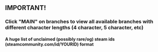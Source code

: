 <h2>IMPORTANT!</h2>
<h3>Click "MAIN" on branches to view all available branches with different character lengths (4 character, 5 character, etc)</h3>
<h4>A huge list of unclaimed (possibly rare/og) steam ids (steamcommunity.com/id/YOURID) format</h4>
